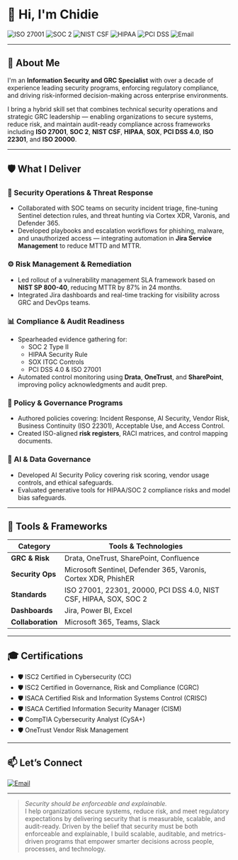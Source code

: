 # 👋 Hi, I'm Chidie

![ISO 27001](https://img.shields.io/badge/Framework-ISO27001-blue)
![SOC 2](https://img.shields.io/badge/Compliance-SOC_2-green)
![NIST CSF](https://img.shields.io/badge/Framework-NIST_CS-blue)
![HIPAA](https://img.shields.io/badge/Regulation-HIPAA-important)
![PCI DSS](https://img.shields.io/badge/Standard-PCI_DSS_4.0-lightgrey)
![Email](https://img.shields.io/badge/Email-ebohc@protonmail.com-red)

---

## 🧠 About Me

I'm an **Information Security and GRC Specialist** with over a decade of experience leading security programs, enforcing regulatory compliance, and driving risk-informed decision-making across enterprise environments.

I bring a hybrid skill set that combines technical security operations and strategic GRC leadership — enabling organizations to secure systems, reduce risk, and maintain audit-ready compliance across frameworks including **ISO 27001**, **SOC 2**, **NIST CSF**, **HIPAA**, **SOX**, **PCI DSS 4.0**, **ISO 22301**, and **ISO 20000**.

---

## 🛡️ What I Deliver

### 🔐 Security Operations & Threat Response
- Collaborated with SOC teams on security incident triage, fine-tuning Sentinel detection rules, and threat hunting via Cortex XDR, Varonis, and Defender 365.
- Developed playbooks and escalation workflows for phishing, malware, and unauthorized access — integrating automation in **Jira Service Management** to reduce MTTD and MTTR.


### ⚙️ Risk Management & Remediation
- Led rollout of a vulnerability management SLA framework based on **NIST SP 800-40**, reducing MTTR by 87% in 24 months.
- Integrated Jira dashboards and real-time tracking for visibility across GRC and DevOps teams.


### 📊 Compliance & Audit Readiness
- Spearheaded evidence gathering for:
  - SOC 2 Type II
  - HIPAA Security Rule
  - SOX ITGC Controls
  - PCI DSS 4.0 & ISO 27001
- Automated control monitoring using **Drata**, **OneTrust**, and **SharePoint**, improving policy acknowledgments and audit prep.

### 📘 Policy & Governance Programs
- Authored policies covering: Incident Response, AI Security, Vendor Risk, Business Continuity (ISO 22301), Acceptable Use, and Access Control.
- Created ISO-aligned **risk registers**, RACI matrices, and control mapping documents.


### 🤖 AI & Data Governance
- Developed AI Security Policy covering risk scoring, vendor usage controls, and ethical safeguards.
- Evaluated generative tools for HIPAA/SOC 2 compliance risks and model bias safeguards.

---

## 🧰 Tools & Frameworks

| Category        | Tools & Technologies |
|----------------|----------------------|
| **GRC & Risk** | Drata, OneTrust, SharePoint, Confluence |
| **Security Ops** | Microsoft Sentinel, Defender 365, Varonis, Cortex XDR, PhishER |
| **Standards** | ISO 27001, 22301, 20000, PCI DSS 4.0, NIST CSF, HIPAA, SOX, SOC 2 |
| **Dashboards** | Jira, Power BI, Excel |
| **Collaboration** | Microsoft 365, Teams, Slack |

---

## 🎓 Certifications

- 🛡️ ISC2 Certified in Cybersecurity (CC)
- 🛡️ ISC2 Certified in Governance, Risk and Compliance (CGRC)
- 🛡️ ISACA Certified Risk and Information Systems Control (CRISC)
- 🛡️ ISACA Certified Information Security Manager (CISM)
- 🛡️ CompTIA Cybersecurity Analyst (CySA+)
- 🛡️ OneTrust Vendor Risk Management

---

## 📫 Let’s Connect

[![Email](https://img.shields.io/badge/Email-ebohc@protonmail.com-red)](mailto:ebohc@protonmail.com)

---

> *Security should be enforceable and explainable.*  
>  I help organizations secure systems, reduce risk, and meet regulatory expectations by delivering security that is measurable, scalable, and audit-ready. Driven by the belief that security must be both enforceable and explainable, I build scalable, auditable, and metrics-driven programs that empower smarter decisions across people, processes, and technology.
